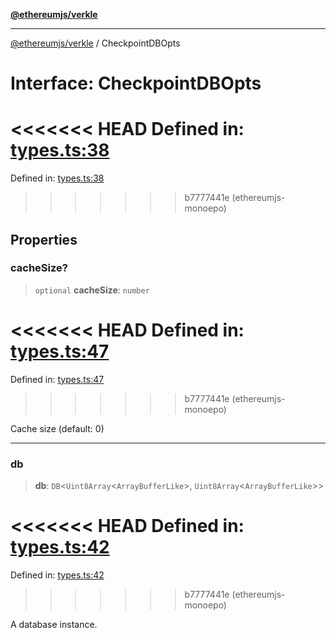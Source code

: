 [**@ethereumjs/verkle**](../README.md)

***

[@ethereumjs/verkle](../README.md) / CheckpointDBOpts

# Interface: CheckpointDBOpts

<<<<<<< HEAD
Defined in: [types.ts:38](https://github.com/ethereumjs/ethereumjs-monorepo/blob/master/packages/verkle/src/types.ts#L38)
=======
Defined in: [types.ts:38](https://github.com/Dargon789/ethereumjs-monorepo/blob/master/packages/verkle/src/types.ts#L38)
>>>>>>> b7777441e (ethereumjs-monoepo)

## Properties

### cacheSize?

> `optional` **cacheSize**: `number`

<<<<<<< HEAD
Defined in: [types.ts:47](https://github.com/ethereumjs/ethereumjs-monorepo/blob/master/packages/verkle/src/types.ts#L47)
=======
Defined in: [types.ts:47](https://github.com/Dargon789/ethereumjs-monorepo/blob/master/packages/verkle/src/types.ts#L47)
>>>>>>> b7777441e (ethereumjs-monoepo)

Cache size (default: 0)

***

### db

> **db**: `DB`\<`Uint8Array`\<`ArrayBufferLike`\>, `Uint8Array`\<`ArrayBufferLike`\>\>

<<<<<<< HEAD
Defined in: [types.ts:42](https://github.com/ethereumjs/ethereumjs-monorepo/blob/master/packages/verkle/src/types.ts#L42)
=======
Defined in: [types.ts:42](https://github.com/Dargon789/ethereumjs-monorepo/blob/master/packages/verkle/src/types.ts#L42)
>>>>>>> b7777441e (ethereumjs-monoepo)

A database instance.
